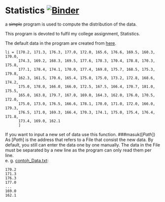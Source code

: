 # Statistics [![Binder](http://mybinder.org/badge.svg)](http://mybinder.org:/repo/z-fikar/statistics)

a ~~simple~~ program is used to compute the distribution of the data.

This program is devoted to fulfil my college assignment, Statistics.

The default data in the program are created from [here](https://github.com/Z-Fikar/country-data/blob/master/src/country-avg-male-height.json).
```
li = [170.2, 171.3, 176.3, 177.0, 172.0, 165.6, 176.6, 169.5, 160.3, 170.0,
      174.3, 169.2, 168.3, 169.5, 177.6, 178.3, 170.4, 178.8, 170.3, 175.8,
      177.1, 178.4, 174.1, 170.0, 177.4, 169.8, 175.7, 168.5, 175.3, 179.8,
      162.3, 161.5, 170.6, 165.4, 175.0, 175.0, 173.2, 172.8, 168.6, 174.2,
      175.0, 178.0, 166.0, 166.0, 172.5, 167.5, 166.4, 170.7, 181.0, 175.5,
      165.0, 163.8, 179.7, 167.0, 169.0, 164.3, 162.0, 176.0, 170.5, 172.0,
      175.0, 173.0, 176.5, 166.6, 178.1, 170.0, 171.0, 172.0, 166.0, 179.3,
      176.5, 171.0, 169.3, 166.4, 170.3, 174.1, 175.0, 175.4, 176.4, 171.8,
      173.4, 169.0, 162.1
      ]
```

If you want to input a new set of data use this function.
###masuk([*Path*])
As [*Path*] is the address that refers to a File that consist the new data. By default, you still can enter the data one by one manually.
The data in the File must be separated by a new line as the program can only read them per line. <br> e. g. [contoh_Data.txt](https://github.com/Z-Fikar/Statistics/blob/master/contoh_data.txt):
```
170.2
171.3
176.3
177.0
...
169.0
162.1
```
